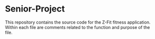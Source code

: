 # Senior-Project
This repository contains the source code for the Z-Fit fitness application. Within each file are comments related to the function and purpose of the file. 

